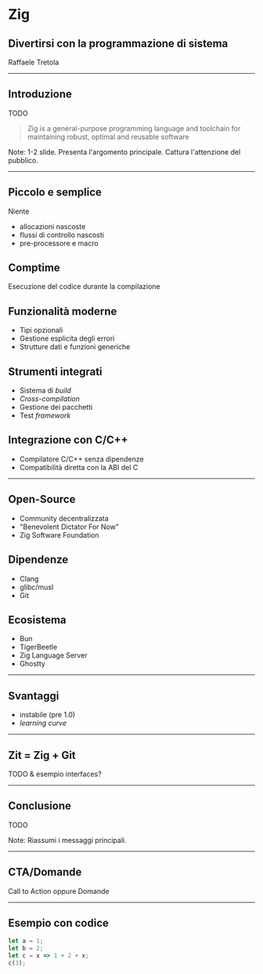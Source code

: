 # Zig

## Divertirsi con la programmazione di sistema

Raffaele Tretola

---

## Introduzione

TODO

> Zig is a general-purpose programming language and toolchain for maintaining robust, optimal and reusable software

Note: 1-2 slide. Presenta l'argomento principale. Cattura l'attenzione del pubblico.

---

## Piccolo e semplice

Niente
- allocazioni nascoste
- flussi di controllo nascosti
- pre-processore e macro



## Comptime

Esecuzione del codice durante la compilazione



## Funzionalità moderne

- Tipi opzionali
- Gestione esplicita degli errori
- Strutture dati e funzioni generiche



## Strumenti integrati

- Sistema di _build_
- _Cross-compilation_
- Gestione dei pacchetti
- Test _framework_



## Integrazione con C/C++

- Compilatore C/C++ senza dipendenze
- Compatibilità diretta con la ABI del C

---

## Open-Source

- Community decentralizzata
- "Benevolent Dictator For Now"
- Zig Software Foundation



## Dipendenze

- Clang
- glibc/musl
- Git



## Ecosistema

- Bun
- TigerBeetle
- Zig Language Server
- Ghostty

---

## Svantaggi

- instabile (pre 1.0)
- _learning curve_

---

## Zit = Zig + Git

TODO & esempio interfaces?

---

## Conclusione

TODO

Note: Riassumi i messaggi principali.

---

## CTA/Domande

Call to Action oppure Domande

---

## Esempio con codice

```js [1-2|3|4]
let a = 1;
let b = 2;
let c = x => 1 + 2 + x;
c(3);
```

